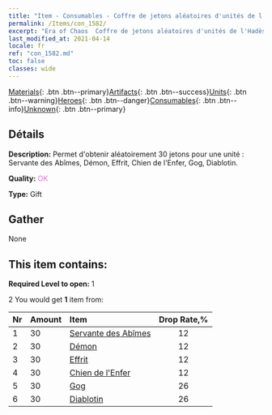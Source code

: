 ```yaml
---
title: "Item - Consumables - Coffre de jetons aléatoires d'unités de l'Hadès"
permalink: /Items/con_1582/
excerpt: "Era of Chaos  Coffre de jetons aléatoires d'unités de l'Hadès"
last_modified_at: 2021-04-14
locale: fr
ref: "con_1582.md"
toc: false
classes: wide
---
```

 [Materials](/fr/Items/){: .btn .btn--primary}[Artifacts](/fr/Items/Artifacts/){: .btn .btn--success}[Units](/fr/Items/Units/){: .btn .btn--warning}[Heroes](/fr/Items/Heroes/){: .btn .btn--danger}[Consumables](/fr/Items/Consumables/){: .btn .btn--info}[Unknown](/fr/Items/Unknown/){: .btn .btn--primary}

## Détails
 **Description:** Permet d'obtenir aléatoirement 30 jetons pour une unité : Servante des Abîmes, Démon, Effrit, Chien de l'Enfer, Gog, Diablotin.

 **Quality:** <span style="color: #DA70D6">OK</span>

 **Type:** Gift

## Gather

  None

## This item contains:

 **Required Level to open:** 1

 2 You would get **1** item  from:

  | Nr | Amount |     Item    | Drop Rate,% |
  |:---|:-------|:------------|:---------:|
  | 1 | 30 | [Servante des Abîmes](/fr/Items/unt_230/) | 12 | 
  | 2 | 30 | [Démon](/fr/Items/unt_229/) | 12 | 
  | 3 | 30 | [Effrit](/fr/Items/unt_231/) | 12 | 
  | 4 | 30 | [Chien de l'Enfer](/fr/Items/unt_228/) | 12 | 
  | 5 | 30 | [Gog](/fr/Items/unt_227/) | 26 | 
  | 6 | 30 | [Diablotin](/fr/Items/unt_226/) | 26 | 
